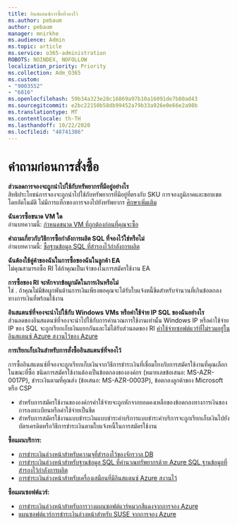 ```yaml
---
title: อินสแตนซ์การซื้อที่จองไว้
ms.author: pebaum
author: pebaum
manager: mnirkhe
ms.audience: Admin
ms.topic: article
ms.service: o365-administration
ROBOTS: NOINDEX, NOFOLLOW
localization_priority: Priority
ms.collection: Adm_O365
ms.custom:
- "9003552"
- "6816"
ms.openlocfilehash: 59b34a323e28c16869a97b10a16091de7b80ad43
ms.sourcegitcommit: e2bc22150b58db99452a79b33a926e0e66e2a98b
ms.translationtype: MT
ms.contentlocale: th-TH
ms.lasthandoff: 10/22/2020
ms.locfileid: "48741386"
---
```

# <a name="questions-before-purchase"></a>คำถามก่อนการสั่งซื้อ

**ส่วนลดการจองจะถูกนำไปใช้กับทรัพยากรที่มีอยู่อย่างไร**  
สิทธิประโยชน์การจองจะถูกนำไปใช้กับทรัพยากรที่มีอยู่ที่ตรงกับ SKU การจองภูมิภาคและขอบเขตโดยอัตโนมัติ ไม่มีการแท็กของการจองไปยังทรัพยากร [ศึกษาเพิ่มเติม](https://docs.microsoft.com/azure/cost-management-billing/reservations/save-compute-costs-reservations?WT.mc_id=Portal-Microsoft_Azure_Support#how-reservation-discount-is-applied) 

**ฉันควรซื้อขนาด VM ใด**  
อ่านบทความนี้: [กำหนดขนาด VM ที่ถูกต้องก่อนที่คุณจะซื้อ](https://docs.microsoft.com/azure/virtual-machines/windows/prepay-reserved-vm-instances?toc=/azure/billing/TOC.json&WT.mc_id=Portal-Microsoft_Azure_Support#determine-the-right-vm-size-before-you-buy)

**คำถามเกี่ยวกับวิธีการซื้อกำลังการผลิต SQL ที่จองไว้ใช่หรือไม่**  
อ่านบทความนี้: [ซื้อฐานข้อมูล SQL ที่สำรองไว้กำลังการผลิต](https://docs.microsoft.com/azure/sql-database/sql-database-reserved-capacity?toc=/azure/billing/TOC.json&WT.mc_id=Portal-Microsoft_Azure_Support#buy-sql-database-reserved-capacity)

**ฉันต้องใช้คู่ค้าของฉันในการซื้อของฉันในลูกค้า EA**  
ไม่คุณสามารถซื้อ RI ได้ถ้าคุณเป็นเจ้าของในการสมัครใช้งาน EA

**การซื้อของ RI จะหักจากข้อผูกมัดในการเงินหรือไม่**  
ใช่ . ถ้าคุณไม่มีข้อผูกพันด้านการเงินเพียงพอคุณจะได้รับใบแจ้งหนี้ขีดสำหรับจำนวนที่เกินข้อตกลงทางการเงินที่พร้อมใช้งาน

**อินสแตนซ์ที่จองจะนำไปใช้กับ Windows VMs หรือค่าใช้จ่าย IP SQL ของฉันอย่างไร**  
ส่วนลดของอินสแตนซ์ที่จองจะนำไปใช้กับการคำนวณการใช้งานเท่านั้น Windows IP หรือค่าใช้จ่าย IP ของ SQL จะถูกเรียกเก็บเงินแยกกันและไม่ได้รับส่วนลดของ RI [ค่าใช้จ่ายซอฟต์แวร์ที่ไม่รวมอยู่ในอินสแตนซ์ Azure สงวนไว้ของ Azure](https://docs.microsoft.com/azure/billing/billing-reserved-instance-windows-software-costs?WT.mc_id=Portal-Microsoft_Azure_Support)  
      
**การเรียกเก็บเงินสำหรับการสั่งซื้ออินสแตนซ์ที่จองไว้**  
      
การซื้ออินสแตนซ์ที่จองจะถูกเรียกเก็บเงินจากวิธีการชำระเงินที่เชื่อมโยงกับการสมัครใช้งานที่คุณเลือกในขณะที่ซื้อ ชนิดการสมัครใช้งานต้องเป็นข้อตกลงขององค์กร (หมายเลขข้อเสนอ: MS-AZR-0017P), ชำระเงินตามที่คุณส่ง (ข้อเสนอ: MS-AZR-0003P), ข้อตกลงลูกค้าของ Microsoft หรือ CSP

-   สำหรับการสมัครใช้งานขององค์กรค่าใช้จ่ายจะถูกหักจากยอดคงเหลือของข้อตกลงทางการเงินของการลงทะเบียนหรือค่าใช้จ่ายเป็นขีด
-   สำหรับการสมัครใช้งานแบบชำระเงินแบบชำระค่าบริการแบบชำระค่าบริการจะถูกเรียกเก็บเงินไปยังบัตรเครดิตหรือวิธีการชำระเงินตามใบแจ้งหนี้ในการสมัครใช้งาน

**ซื้อแผนบริการ:**

-   [การชำระเงินล่วงหน้าสำหรับความจุที่สำรองไว้ของจักรวาล DB](https://docs.microsoft.com/azure/cosmos-db/cosmos-db-reserved-capacity?WT.mc_id=Portal-Microsoft_Azure_Support)
-   [การชำระเงินล่วงหน้าสำหรับฐานข้อมูล SQL ที่คำนวณทรัพยากรด้วย Azure SQL ฐานข้อมูลที่สำรองไว้กำลังการผลิต](https://docs.microsoft.com/azure/sql-database/sql-database-reserved-capacity?WT.mc_id=Portal-Microsoft_Azure_Support)
-   [การชำระเงินล่วงหน้าสำหรับเครื่องเสมือนที่มีอินสแตนซ์ Azure สงวนไว้](https://docs.microsoft.com/azure/virtual-machines/windows/prepay-reserved-vm-instances?WT.mc_id=Portal-Microsoft_Azure_Support)

**ซื้อแผนซอฟต์แวร์:**

-   [การชำระเงินล่วงหน้าสำหรับการวางแผนซอฟต์แวร์หมวกสีแดงจากการจอง Azure](https://docs.microsoft.com/azure/virtual-machines/linux/prepay-rhel-software-charges?WT.mc_id=Portal-Microsoft_Azure_Support)
-   [แผนซอฟต์แวร์การชำระเงินล่วงหน้าสำหรับ SUSE จากการจอง Azure](https://docs.microsoft.com/azure/virtual-machines/linux/prepay-suse-software-charges?WT.mc_id=Portal-Microsoft_Azure_Support)